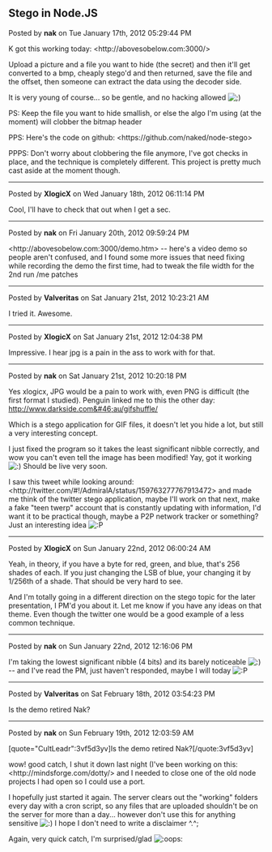## Stego in Node.JS
Posted by **nak** on Tue January 17th, 2012 05:29:44 PM

K got this working today: <http&#58;//abovesobelow&#46;com&#58;3000/>

Upload a picture and a file you want to hide (the secret) and then it'll get converted to a bmp, cheaply stego'd and then returned, save the file and the offset, then someone can extract the data using the decoder side.

It is very young of course... so be gentle, and no hacking allowed <!-- s;) --><img src="{SMILIES_PATH}/icon_e_wink.gif" alt=";)" title="Wink" /><!-- s;) -->

PS:
Keep the file you want to hide smallish, or else the algo I'm using (at the moment) will clobber the bitmap header

PPS:
Here's the code on github: <https&#58;//github&#46;com/naked/node-stego>

PPPS:
Don't worry about clobbering the file anymore, I've got checks in place, and the technique is completely different.  This project is pretty much cast aside at the moment though.

--------------------------------------------------------------------------------

Posted by **XlogicX** on Wed January 18th, 2012 06:11:14 PM

Cool, I'll have to check that out when I get a sec.

--------------------------------------------------------------------------------

Posted by **nak** on Fri January 20th, 2012 09:59:24 PM

<http&#58;//abovesobelow&#46;com&#58;3000/demo&#46;htm> -- here's a video demo so people aren't confused, and I found some more issues that need fixing while recording the demo the first time, had to tweak the file width for the 2nd run /me patches

--------------------------------------------------------------------------------

Posted by **Valveritas** on Sat January 21st, 2012 10:23:21 AM

I tried it. Awesome.

--------------------------------------------------------------------------------

Posted by **XlogicX** on Sat January 21st, 2012 12:04:38 PM

Impressive. I hear jpg is a pain in the ass to work with for that.

--------------------------------------------------------------------------------

Posted by **nak** on Sat January 21st, 2012 10:20:18 PM

Yes xlogicx, JPG would be a pain to work with, even PNG is difficult (the first format I studied).  Penguin linked me to this the other day:
<http://www.darkside.com&#46;au/gifshuffle/>

Which is a stego application for GIF files, it doesn't let you hide a lot, but still a very interesting concept.

I just fixed the program so it takes the least significant nibble correctly, and wow you can't even tell the image has been modified! Yay, got it working <!-- s:) --><img src="{SMILIES_PATH}/icon_e_smile.gif" alt=":)" title="Smile" /><!-- s:) --> Should be live very soon.

I saw this tweet while looking around: <http&#58;//twitter&#46;com/#!/AdmiralA/status/159763277767913472> and made me think of the twitter stego application, maybe I'll work on that next, make a fake &quot;teen twerp&quot; account that is constantly updating with information, I'd want it to be practical though, maybe a P2P network tracker or something?  Just an interesting idea <!-- s:P --><img src="{SMILIES_PATH}/icon_razz.gif" alt=":P" title="Razz" /><!-- s:P -->

--------------------------------------------------------------------------------

Posted by **XlogicX** on Sun January 22nd, 2012 06:00:24 AM

Yeah, in theory, if you have a byte for red, green, and blue, that's 256 shades of each. If you just changing the LSB of blue, your changing it by 1/256th of a shade. That should be very hard to see.

And I'm totally going in a different direction on the stego topic for the later presentation, I PM'd you about it. Let me know if you have any ideas on that theme. Even though the twitter one would be a good example of a less common technique.

--------------------------------------------------------------------------------

Posted by **nak** on Sun January 22nd, 2012 12:16:06 PM

I'm taking the lowest significant nibble (4 bits) and its barely noticeable <!-- s:) --><img src="{SMILIES_PATH}/icon_e_smile.gif" alt=":)" title="Smile" /><!-- s:) --> -- and I've read the PM, just haven't responded, maybe I will today <!-- s:P --><img src="{SMILIES_PATH}/icon_razz.gif" alt=":P" title="Razz" /><!-- s:P -->

--------------------------------------------------------------------------------

Posted by **Valveritas** on Sat February 18th, 2012 03:54:23 PM

Is the demo retired Nak?

--------------------------------------------------------------------------------

Posted by **nak** on Sun February 19th, 2012 12:03:59 AM

[quote=&quot;CultLeadr&quot;:3vf5d3yv]Is the demo retired Nak?[/quote:3vf5d3yv]

wow! good catch, I shut it down last night (I've been working on this: <http&#58;//mindsforge&#46;com/dotty/> and I needed to close one of the old node projects I had open so I could use a port.

I hopefully just started it again.  The server clears out the &quot;working&quot; folders every day with a cron script, so any files that are uploaded shouldn't be on the server for more than a day... however don't use this for anything sensitive <!-- s:) --><img src="{SMILIES_PATH}/icon_e_smile.gif" alt=":)" title="Smile" /><!-- s:) --> I hope I don't need to write a disclaimer ^.^;

Again, very quick catch, I'm surprised/glad  <!-- s:oops: --><img src="{SMILIES_PATH}/icon_redface.gif" alt=":oops:" title="Embarrassed" /><!-- s:oops: -->
